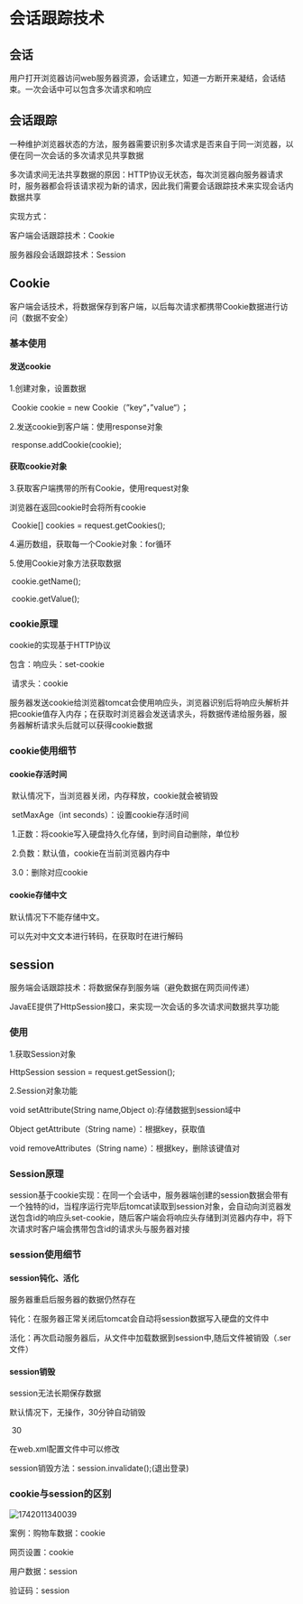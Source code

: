 # 会话跟踪技术

## 会话

用户打开浏览器访问web服务器资源，会话建立，知道一方断开来凝结，会话结束。一次会话中可以包含多次请求和响应

## 会话跟踪

一种维护浏览器状态的方法，服务器需要识别多次请求是否来自于同一浏览器，以便在同一次会话的多次请求见共享数据

多次请求间无法共享数据的原因：HTTP协议无状态，每次浏览器向服务器请求时，服务器都会将该请求视为新的请求，因此我们需要会话跟踪技术来实现会话内数据共享

实现方式：

客户端会话跟踪技术：Cookie

服务器段会话跟踪技术：Session

## Cookie

客户端会话技术，将数据保存到客户端，以后每次请求都携带Cookie数据进行访问（数据不安全）

### 基本使用

#### 发送cookie

1.创建对象，设置数据

​	Cookie cookie = new Cookie（”key“，”value“）；

2.发送cookie到客户端：使用response对象

​	response.addCookie(cookie);

#### 获取cookie对象

3.获取客户端携带的所有Cookie，使用request对象

浏览器在返回cookie时会将所有cookie

​	Cookie[] cookies = request.getCookies();

4.遍历数组，获取每一个Cookie对象：for循环

5.使用Cookie对象方法获取数据

​	cookie.getName();

​	cookie.getValue();

### cookie原理

cookie的实现基于HTTP协议

包含：响应头：set-cookie

​			请求头：cookie

服务器发送cookie给浏览器tomcat会使用响应头，浏览器识别后将响应头解析并把cookie值存入内存；在获取时浏览器会发送请求头，将数据传递给服务器，服务器解析请求头后就可以获得cookie数据

### cookie使用细节

#### cookie存活时间

​	默认情况下，当浏览器关闭，内存释放，cookie就会被销毁

​	setMaxAge（int seconds）：设置cookie存活时间

​	1.正数：将cookie写入硬盘持久化存储，到时间自动删除，单位秒

​	2.负数：默认值，cookie在当前浏览器内存中

​	3.0：删除对应cookie

#### cookie存储中文

默认情况下不能存储中文。

可以先对中文文本进行转码，在获取时在进行解码



## session

服务端会话跟踪技术：将数据保存到服务端（避免数据在网页间传递）

JavaEE提供了HttpSession接口，来实现一次会话的多次请求间数据共享功能

### 使用

1.获取Session对象

HttpSession session = request.getSession();

2.Session对象功能

void setAttribute(String name,Object o):存储数据到session域中

Object getAttribute（String name）：根据key，获取值

void removeAttributes（String name）：根据key，删除该键值对

### Session原理

session基于cookie实现：在同一个会话中，服务器端创建的session数据会带有一个独特的id，当程序运行完毕后tomcat读取到session对象，会自动向浏览器发送包含id的响应头set-cookie，随后客户端会将响应头存储到浏览器内存中，将下次请求时客户端会携带包含id的请求头与服务器对接

### session使用细节

#### session钝化、活化

服务器重启后服务器的数据仍然存在

钝化：在服务器正常关闭后tomcat会自动将session数据写入硬盘的文件中

活化：再次启动服务器后，从文件中加载数据到session中,随后文件被销毁（.ser文件）

#### session销毁

session无法长期保存数据

默认情况下，无操作，30分钟自动销毁

<session-config>

​			<session-timeout>30</session-timeout>

</session-config>

在web.xml配置文件中可以修改

session销毁方法：session.invalidate();(退出登录)

### cookie与session的区别



![1742011340039](C:\Users\Pumpkin\AppData\Roaming\Typora\typora-user-images\1742011340039.png)

案例：购物车数据：cookie

网页设置：cookie

用户数据：session 

验证码：session

